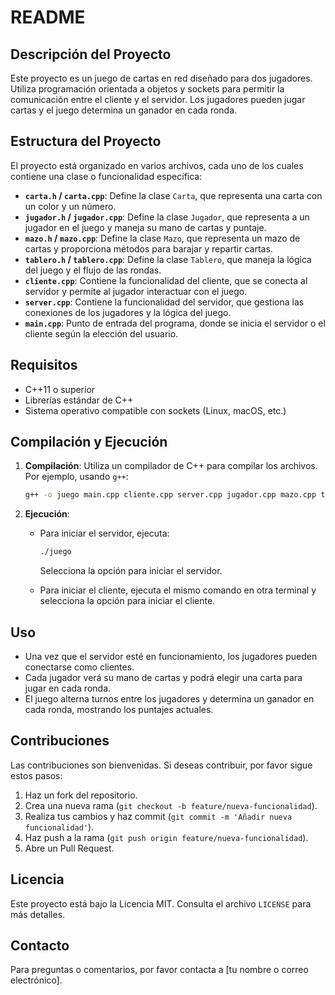 # README

## Descripción del Proyecto

Este proyecto es un juego de cartas en red diseñado para dos jugadores. Utiliza programación orientada a objetos y sockets para permitir la comunicación entre el cliente y el servidor. Los jugadores pueden jugar cartas y el juego determina un ganador en cada ronda.

## Estructura del Proyecto

El proyecto está organizado en varios archivos, cada uno de los cuales contiene una clase o funcionalidad específica:

- **`carta.h` / `carta.cpp`**: Define la clase `Carta`, que representa una carta con un color y un número.
- **`jugador.h` / `jugador.cpp`**: Define la clase `Jugador`, que representa a un jugador en el juego y maneja su mano de cartas y puntaje.
- **`mazo.h` / `mazo.cpp`**: Define la clase `Mazo`, que representa un mazo de cartas y proporciona métodos para barajar y repartir cartas.
- **`tablero.h` / `tablero.cpp`**: Define la clase `Tablero`, que maneja la lógica del juego y el flujo de las rondas.
- **`cliente.cpp`**: Contiene la funcionalidad del cliente, que se conecta al servidor y permite al jugador interactuar con el juego.
- **`server.cpp`**: Contiene la funcionalidad del servidor, que gestiona las conexiones de los jugadores y la lógica del juego.
- **`main.cpp`**: Punto de entrada del programa, donde se inicia el servidor o el cliente según la elección del usuario.

## Requisitos

- C++11 o superior
- Librerías estándar de C++
- Sistema operativo compatible con sockets (Linux, macOS, etc.)

## Compilación y Ejecución

1. **Compilación**: Utiliza un compilador de C++ para compilar los archivos. Por ejemplo, usando `g++`:

   ```bash
   g++ -o juego main.cpp cliente.cpp server.cpp jugador.cpp mazo.cpp tablero.cpp carta.cpp
   ```

2. **Ejecución**:
   - Para iniciar el servidor, ejecuta:

     ```bash
     ./juego
     ```

     Selecciona la opción para iniciar el servidor.

   - Para iniciar el cliente, ejecuta el mismo comando en otra terminal y selecciona la opción para iniciar el cliente.

## Uso

- Una vez que el servidor esté en funcionamiento, los jugadores pueden conectarse como clientes.
- Cada jugador verá su mano de cartas y podrá elegir una carta para jugar en cada ronda.
- El juego alterna turnos entre los jugadores y determina un ganador en cada ronda, mostrando los puntajes actuales.

## Contribuciones

Las contribuciones son bienvenidas. Si deseas contribuir, por favor sigue estos pasos:

1. Haz un fork del repositorio.
2. Crea una nueva rama (`git checkout -b feature/nueva-funcionalidad`).
3. Realiza tus cambios y haz commit (`git commit -m 'Añadir nueva funcionalidad'`).
4. Haz push a la rama (`git push origin feature/nueva-funcionalidad`).
5. Abre un Pull Request.

## Licencia

Este proyecto está bajo la Licencia MIT. Consulta el archivo `LICENSE` para más detalles.

## Contacto

Para preguntas o comentarios, por favor contacta a [tu nombre o correo electrónico].
